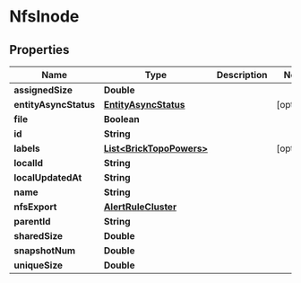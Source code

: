 

# NfsInode


## Properties

Name | Type | Description | Notes
------------ | ------------- | ------------- | -------------
**assignedSize** | **Double** |  | 
**entityAsyncStatus** | [**EntityAsyncStatus**](EntityAsyncStatus.md) |  |  [optional]
**file** | **Boolean** |  | 
**id** | **String** |  | 
**labels** | [**List&lt;BrickTopoPowers&gt;**](BrickTopoPowers.md) |  |  [optional]
**localId** | **String** |  | 
**localUpdatedAt** | **String** |  | 
**name** | **String** |  | 
**nfsExport** | [**AlertRuleCluster**](AlertRuleCluster.md) |  | 
**parentId** | **String** |  | 
**sharedSize** | **Double** |  | 
**snapshotNum** | **Double** |  | 
**uniqueSize** | **Double** |  | 



